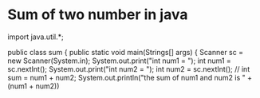 # Sum of two number in java
import java.util.*;

public class sum {
    public static void main(Strings[] args) {
        Scanner sc = new Scanner(System.in);
        System.out.print("int num1 = ");
        int num1 = sc.nextInt();
        System.out.print("int num2 = ");
        int num2 = sc.nextInt();
        // int sum = num1 + num2;
        System.out.println("the sum of num1 and num2 is " + (num1 + num2))
